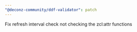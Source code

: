 ```yaml
---
"@deconz-community/ddf-validator": patch
---
```


Fix refresh interval check not checking the zcl:attr functions
